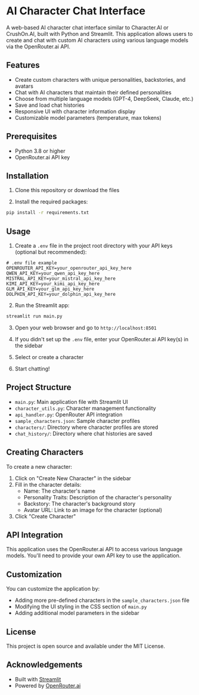 # AI Character Chat Interface

A web-based AI character chat interface similar to Character.AI or CrushOn.AI, built with Python and Streamlit. This application allows users to create and chat with custom AI characters using various language models via the OpenRouter.ai API.

## Features

- Create custom characters with unique personalities, backstories, and avatars
- Chat with AI characters that maintain their defined personalities
- Choose from multiple language models (GPT-4, DeepSeek, Claude, etc.)
- Save and load chat histories
- Responsive UI with character information display
- Customizable model parameters (temperature, max tokens)

## Prerequisites

- Python 3.8 or higher
- OpenRouter.ai API key

## Installation

1. Clone this repository or download the files

2. Install the required packages:

```bash
pip install -r requirements.txt
```

## Usage

1. Create a `.env` file in the project root directory with your API keys (optional but recommended):

```
# .env file example
OPENROUTER_API_KEY=your_openrouter_api_key_here
QWEN_API_KEY=your_qwen_api_key_here
MISTRAL_API_KEY=your_mistral_api_key_here
KIMI_API_KEY=your_kimi_api_key_here
GLM_API_KEY=your_glm_api_key_here
DOLPHIN_API_KEY=your_dolphin_api_key_here
```

2. Run the Streamlit app:

```bash
streamlit run main.py
```

3. Open your web browser and go to `http://localhost:8501`

4. If you didn't set up the `.env` file, enter your OpenRouter.ai API key(s) in the sidebar

5. Select or create a character

6. Start chatting!

## Project Structure

- `main.py`: Main application file with Streamlit UI
- `character_utils.py`: Character management functionality
- `api_handler.py`: OpenRouter API integration
- `sample_characters.json`: Sample character profiles
- `characters/`: Directory where character profiles are stored
- `chat_history/`: Directory where chat histories are saved

## Creating Characters

To create a new character:

1. Click on "Create New Character" in the sidebar
2. Fill in the character details:
   - Name: The character's name
   - Personality Traits: Description of the character's personality
   - Backstory: The character's background story
   - Avatar URL: Link to an image for the character (optional)
3. Click "Create Character"

## API Integration

This application uses the OpenRouter.ai API to access various language models. You'll need to provide your own API key to use the application.

## Customization

You can customize the application by:

- Adding more pre-defined characters in the `sample_characters.json` file
- Modifying the UI styling in the CSS section of `main.py`
- Adding additional model parameters in the sidebar

## License

This project is open source and available under the MIT License.

## Acknowledgements

- Built with [Streamlit](https://streamlit.io/)
- Powered by [OpenRouter.ai](https://openrouter.ai/)